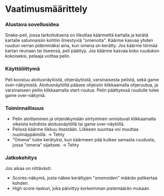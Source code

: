 # Vaatimusmäärittely

### Alustava sovellusidea

Snake-peli, jossa tarkoituksena on liikuttaa käärmettä kartalla ja kerätä kartalle satunnaisiin kohtiin ilmestyviä "omenoita". Käärme kasvaa yhden ruudun verran pidemmäksi aina, kun omena on kerätty. Jos käärme törmää kartan reunaan tai itseensä, peli päättyy. Jos käärme kasvaa koko ruudukon kokoiseksi, pelaaja voittaa pelin.

### Käyttöliittymä

Peli koostuu aloitusnäytöstä, ohjenäytöstä, varsinaisesta pelistä, sekä game over-näkymistä. Aloitusnäytöltä pääsee ohjeisiin klikkaamalla ohjeruutua, ja varsinaiseen peliin klikkaamalla start-ruutua. Pelin päättyessä ruudulle tulee game over-näkymä.

### Toiminnallisuus

- Pelin aloittaminen ja ohjenäkymään siirtyminen onnistuvat klikkaamalla oikeista kohdista aloitusnäytöllä tai game over-näytöllä.
- Pelissä käärme liikkuu itsestään. Liikkeen suuntaa voi muuttaa nuolinäppäimillä. -> Tehty
- "Omena" tulee kerätyksi, kun käärmeen pää kulkee samasta ruudusta, jossa "omena" sijaitsee. -> Tehty

### Jatkokehitys

Jos aikaa on riittävästi:

- Scores-näkymä, josta näkee kerättyjen "omenoiden" määrän pelikertaa kohden.
- High score-laskuri, joka päivittyy korkeimman pistemäärän mukaan.

